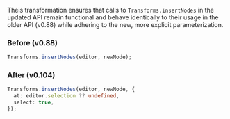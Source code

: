 Theis transformation ensures that calls to ```Transforms.insertNodes``` in the updated API  remain functional and behave identically to their usage in the older API (v0.88) while adhering to the new, more explicit parameterization.

### Before (v0.88)

```ts
Transforms.insertNodes(editor, newNode);
```

### After (v0.104)

```ts
Transforms.insertNodes(editor, newNode, {
  at: editor.selection ?? undefined,
  select: true,
});
```
